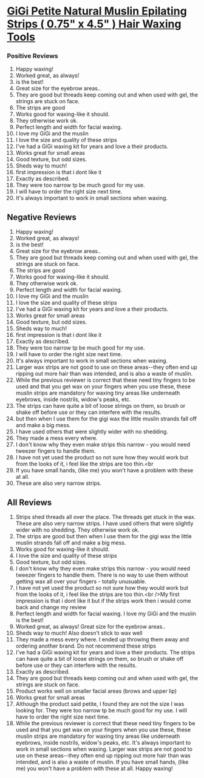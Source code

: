 # [GiGi Petite Natural Muslin Epilating Strips ( 0.75&quot; x 4.5&quot; ) Hair Waxing Tools](https://products.checkmycream.com/products/GiGi-Petite-Natural-Muslin-Epilating-Strips-(-0.75&quot;-x-4.5&quot;-)-Hair-Waxing-Tools.html)

### Positive Reviews

<ol>
      <li>Happy waxing!</li>
      <li>Worked great, as always!</li>
      <li>is the best!</li>
      <li>Great size for the eyebrow areas..</li>
      <li>They are good but threads keep coming out and when used with gel, the strings are stuck on face.</li>
      <li>The strips are good</li>
      <li>Works good for waxing-like it should.</li>
      <li>They otherwise work ok.</li>
      <li>Perfect length and width for facial waxing.</li>
      <li>I love my GiGi and the muslin</li>
      <li>I love the size and quality of these strips</li>
      <li>I&#x27;ve had a GiGi waxing kit for years and love a their products.  </li>
      <li>Works great for small areas</li>
      <li>Good texture, but odd sizes.</li>
      <li>Sheds way to much!</li>
      <li>first impression is that i dont like it</li>
      <li>Exactly as described.</li>
      <li>They were too narrow tp be much good for my use.</li>
      <li>I will have to order the right size next time.</li>
      <li>It&#x27;s always important to work in small sections when waxing.  </li>
</ol>


<h2>Negative Reviews</h2>
<ol>
<li> Happy waxing!</li>
<li> Worked great, as always!</li>
<li> is the best!</li>
<li> Great size for the eyebrow areas..</li>
<li> They are good but threads keep coming out and when used with gel, the strings are stuck on face.</li>
<li> The strips are good</li>
<li> Works good for waxing-like it should.</li>
<li> They otherwise work ok.</li>
<li> Perfect length and width for facial waxing.</li>
<li> I love my GiGi and the muslin</li>
<li> I love the size and quality of these strips</li>
<li> I&#x27;ve had a GiGi waxing kit for years and love a their products.  </li>
<li> Works great for small areas</li>
<li> Good texture, but odd sizes.</li>
<li> Sheds way to much!</li>
<li> first impression is that i dont like it</li>
<li> Exactly as described.</li>
<li> They were too narrow tp be much good for my use.</li>
<li> I will have to order the right size next time.</li>
<li> It&#x27;s always important to work in small sections when waxing.  </li>
<li> Larger wax strips are not good to use on these areas--they often end up ripping out more hair than was intended, and is also a waste of muslin.  </li>
<li> While the previous reviewer is correct that these need tiny fingers to be used and that you get wax on your fingers when you use these, these muslin strips are mandatory for waxing tiny areas like underneath eyebrows, inside nostrils, widow&#x27;s peaks, etc.  </li>
<li> The strips can have quite a bit of loose strings on them, so brush or shake off before use or they can interfere with the results.</li>
<li> but then when I use them for the gigi wax the little muslin strands fall off and make a big mess.</li>
<li> I have used others that were slightly wider with no shedding.</li>
<li> They made a mess every where.</li>
<li> I don&#x27;t know why they even make strips this narrow - you would need tweezer fingers to handle them.  </li>
<li> I have not yet used the product so not sure how they would work but from the looks of it, i feel like the strips are too thin.&lt;br</li>
<li> If you have small hands, (like me) you won&#x27;t have a problem with these at all.  </li>
<li> These are also very narrow strips.</li>
</ol>

<h2>All Reviews</h2>

<ol>
    <li> Strips shed threads all over the place. The threads get stuck in the wax. These are also very narrow strips. I have used others that were slightly wider with no shedding. They otherwise work ok.</li>
    <li> The strips are good but then when I use them for the gigi wax the little muslin strands fall off and make a big mess.</li>
    <li> Works good for waxing-like it should.</li>
    <li> I love the size and quality of these strips</li>
    <li> Good texture, but odd sizes.</li>
    <li> I don&#x27;t know why they even make strips this narrow - you would need tweezer fingers to handle them.  There is no way to use them without getting wax all over your fingers - totally unusuable.</li>
    <li> I have not yet used the product so not sure how they would work but from the looks of it, i feel like the strips are too thin.&lt;br /&gt;My first impression is that i dont like it but if the strips work then i would come back and change my review</li>
    <li> Perfect length and width for facial waxing. I love my GiGi and the muslin is the best!</li>
    <li> Worked great, as always! Great size for the eyebrow areas..</li>
    <li> Sheds way to much! Also doesn&#x27;t stick to wax well</li>
    <li> They made a mess every where. I ended up throwing them away and ordering another brand. Do not recommend these strips</li>
    <li> I&#x27;ve had a GiGi waxing kit for years and love a their products.  The strips can have quite a bit of loose strings on them, so brush or shake off before use or they can interfere with the results.</li>
    <li> Exactly as described.</li>
    <li> They are good but threads keep coming out and when used with gel, the strings are stuck on face.</li>
    <li> Product works well on smaller facial areas (brows and upper lip)</li>
    <li> Works great for small areas</li>
    <li> Although the product said petite, I found they are not the size I was looking for. They were too narrow tp be much good for my use. I will have to order the right size next time.</li>
    <li> While the previous reviewer is correct that these need tiny fingers to be used and that you get wax on your fingers when you use these, these muslin strips are mandatory for waxing tiny areas like underneath eyebrows, inside nostrils, widow&#x27;s peaks, etc.  It&#x27;s always important to work in small sections when waxing.  Larger wax strips are not good to use on these areas--they often end up ripping out more hair than was intended, and is also a waste of muslin.  If you have small hands, (like me) you won&#x27;t have a problem with these at all.  Happy waxing!</li>
</ol>




